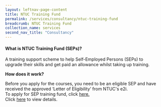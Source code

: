 ```yaml
---
layout: leftnav-page-content 
title: NTUC Training Fund
permalink: /services/consultancy/ntuc-training-fund
breadcrumb: NTUC Training Fund
collection_name: services
second_nav_title: "Consultancy"
---
```


<h4>What is NTUC Training Fund (SEPs)?</h4>
<p>A training support scheme to help Self-Employed Persons (SEPs) to upgrade their skills and get paid an allowance whilst taking up training.</p>

<b>How does it work?</b>
<p>Before you apply for the courses, you need to be an eligible SEP and have received the approved ‘Letter of Eligibility’ from NTUC's e2i.
<br>To apply for SEP training fund, click <a href="https://e2i.com.sg/individuals/employability/ntuc-training-fund-seps/">here.</a>
<br>
Click <a href="https://e2i.com.sg/individuals/ntuc-training-fund">here</a> to view details.</p>
